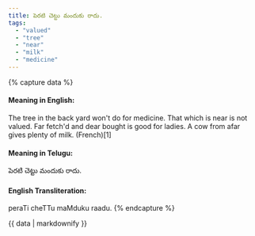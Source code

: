 ```yaml
---
title: పెరటి చెట్టు మందుకు రాదు.
tags:
  - "valued"
  - "tree"
  - "near"
  - "milk"
  - "medicine"
---
```


{% capture data %}
#### Meaning in English:
The tree in the back yard won't do for medicine.
That which is near is not valued.
Far fetch'd and dear bought is good for ladies.
A cow from afar gives plenty of milk. (French)[1]

#### Meaning in Telugu:
పెరటి చెట్టు మందుకు రాదు.

#### English Transliteration:
peraTi cheTTu maMduku raadu.
{% endcapture %}

<div class="notice">{{ data | markdownify }}</div>

